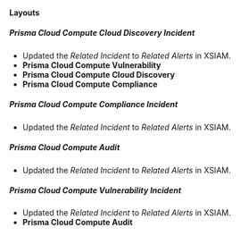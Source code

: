 
#### Layouts
##### Prisma Cloud Compute Cloud Discovery Incident
- Updated the *Related Incident* to *Related Alerts* in XSIAM.
- **Prisma Cloud Compute Vulnerability**
- **Prisma Cloud Compute Cloud Discovery**
- **Prisma Cloud Compute Compliance**
##### Prisma Cloud Compute Compliance Incident
- Updated the *Related Incident* to *Related Alerts* in XSIAM.
##### Prisma Cloud Compute Audit
- Updated the *Related Incident* to *Related Alerts* in XSIAM.
##### Prisma Cloud Compute Vulnerability Incident
- Updated the *Related Incident* to *Related Alerts* in XSIAM.
- **Prisma Cloud Compute Audit**
